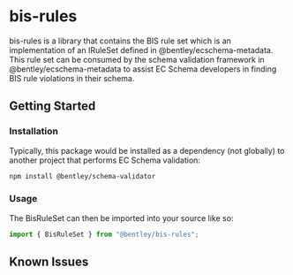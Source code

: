 ﻿# bis-rules

bis-rules is a library that contains the BIS rule set which is an implementation of an IRuleSet defined in @bentley/ecschema-metadata.  This rule set
can be consumed by the schema validation framework in @bentley/ecschema-metadata to assist EC Schema developers in finding BIS rule violations in their
schema.

## Getting Started

### Installation

Typically, this package would be installed as a dependency (not globally) to another project that performs EC Schema validation:

```sh
npm install @bentley/schema-validator
```

### Usage

The BisRuleSet can then be imported into your source like so:

```ts
import { BisRuleSet } from "@bentley/bis-rules";
```

## Known Issues
